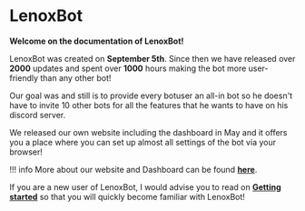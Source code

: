# LenoxBot

**Welcome on the documentation of LenoxBot!**

LenoxBot was created on **September 5th**. Since then we have released over **2000** updates and spent over **1000** hours making the bot more user-friendly than any other bot!

Our goal was and still is to provide every botuser an all-in bot so he doesn't have to invite 10 other bots for all the features that he wants to have on his discord server.

We released our own website including the dashboard in May and it offers you a place where you can set up almost all settings of the bot via your browser!

!!! info
    More about our website and Dashboard can be found **[here](https://docs.lenoxbot.com/General%20FAQ/Website/dashboard/)**.

If you are a new user of LenoxBot, I would advise you to read on **[Getting started](https://docs.lenoxbot.com/Getting%20started/)** so that you will quickly become familiar with LenoxBot!